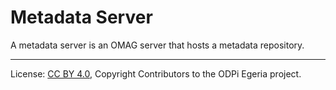 <!-- SPDX-License-Identifier: CC-BY-4.0 -->
<!-- Copyright Contributors to the ODPi Egeria project 2020. -->

# Metadata Server

A metadata server is an OMAG server that hosts a metadata repository.


----
License: [CC BY 4.0](https://creativecommons.org/licenses/by/4.0/),
Copyright Contributors to the ODPi Egeria project.